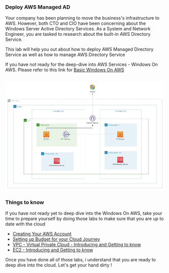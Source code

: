 ### Deploy AWS Managed AD
Your company has been planning to move the business's infrastructure to AWS. However, both CTO and CIO have been concerning about the Windows Server Active Directory Services. As a System and Network Engineer, you are tasked to research about the built-in AWS Directory Service. 

This lab will help you out about how to deploy AWS Managed Directory Service as well as how to manage AWS Directory Service

If you have not ready for the deep-dive into AWS Services - Windows On AWS. Please refer to this link for [Basic Windows On AWS](https://github.com/minhhung1706/Windows-On-AWS-Series/tree/main/Windows-On-AWS-Basic)

![Deploy AWS Managed AD Diragram](images/Windows-On-AWS-Managed-AD-diagram.jpg) 
---
### Things to know
If you have not ready yet to deep dive into the Windows On AWS, take your time to prepare yourself by doing those labs to make sure that you are up to date with the cloud
- [Creating Your AWS Account](https://000001.awsstudygroup.com/)
- [Setting up Budget for your Cloud Journey](https://000007.awsstudygroup.com/)
- [VPC - Virtual Private Cloud - Introducing and Getting to know](https://000003.awsstudygroup.com/)
- [EC2 - Introducing and Getting to know](https://000004.awsstudygroup.com/)

Once you have done all of those labs, i understand that you are ready to deep dive into the cloud. Let's get your hand dirty ! 

